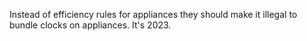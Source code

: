 Instead of efficiency rules for appliances they should make it illegal to bundle clocks on appliances. It's 2023.

